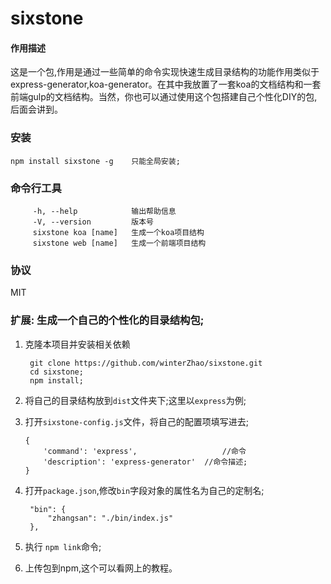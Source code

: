 # sixstone

#### 作用描述

这是一个包,作用是通过一些简单的命令实现快速生成目录结构的功能作用类似于express-generator,koa-generator。在其中我放置了一套koa的文档结构和一套前端gulp的文档结构。当然，你也可以通过使用这个包搭建自己个性化DIY的包,后面会讲到。

### 安装

    npm install sixstone -g    只能全局安装;

### 命令行工具
         -h, --help            输出帮助信息
         -V, --version         版本号
         sixstone koa [name]   生成一个koa项目结构
         sixstone web [name]   生成一个前端项目结构



### 协议

MIT


### 扩展: 生成一个自己的个性化的目录结构包;

1. 克隆本项目并安装相关依赖

        git clone https://github.com/winterZhao/sixstone.git
        cd sixstone;
        npm install;

2.  将自己的目录结构放到`dist`文件夹下;这里以`express`为例;
3.  打开`sixstone-config.js`文件，将自己的配置项填写进去;

        {
            'command': 'express',                   //命令
            'description': 'express-generator'  //命令描述;
        }
4. 打开`package.json`,修改`bin`字段对象的属性名为自己的定制名;

        "bin": {
            "zhangsan": "./bin/index.js"
        },
        
5. 执行 `npm link`命令;
6. 上传包到npm,这个可以看网上的教程。
